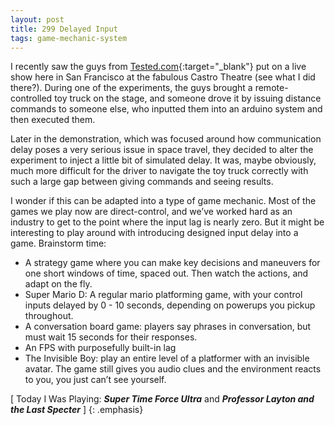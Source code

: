 ```yaml
---
layout: post
title: 299 Delayed Input
tags: game-mechanic-system
---
```

I recently saw the guys from [Tested.com](http://www.tested.com){:target="_blank"} put on a live show here in San Francisco at the fabulous Castro Theatre (see what I did there?).  During one of the experiments, the guys brought a remote-controlled toy truck on the stage, and someone drove it by issuing distance commands to someone else, who inputted them into an arduino system and then executed them.

Later in the demonstration, which was focused around how communication delay poses a very serious issue in space travel, they decided to alter the experiment to inject a little bit of simulated delay.  It was, maybe obviously, much more difficult for the driver to navigate the toy truck correctly with such a large gap between giving commands and seeing results.

I wonder if this can be adapted into a type of game mechanic.  Most of the games we play now are direct-control, and we’ve worked hard as an industry to get to the point where the input lag is nearly zero.  But it might be interesting to play around with introducing designed input delay into a game.  Brainstorm time:

- A strategy game where you can make key decisions and maneuvers for one short windows of time, spaced out.  Then watch the actions, and adapt on the fly.
- Super Mario D: A regular mario platforming game, with your control inputs delayed by 0 - 10 seconds, depending on powerups you pickup throughout.
- A conversation board game: players say phrases in conversation, but must wait 15 seconds for their responses.
- An FPS with purposefully built-in lag
- The Invisible Boy: play an entire level of a platformer with an invisible avatar.  The game still gives you audio clues and the environment reacts to you, you just can’t see yourself.

[ Today I Was Playing: ***Super Time Force Ultra*** and ***Professor Layton and the Last Specter*** ]
{: .emphasis}

